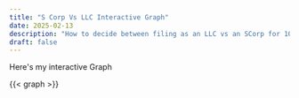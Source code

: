 ```yaml
---
title: "S Corp Vs LLC Interactive Graph"
date: 2025-02-13
description: "How to decide between filing as an LLC vs an SCorp for 1099 earners"
draft: false
---
```


Here's my interactive Graph

{{< graph >}}